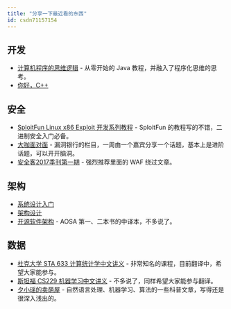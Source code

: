 ```yaml
---
title: "分享一下最近看的东西"
id: csdn71157154
---
```


## 开发

*   [计算机程序的思维逻辑](https://juejin.im/user/5791632a165abd00584bb496) - 从零开始的 Java 教程，并融入了程序化思维的思考。
*   [你好，C++](https://zhuanlan.zhihu.com/nihaoCPP)

## 安全

*   [SploitFun Linux x86 Exploit 开发系列教程](https://github.com/wizardforcel/sploitfun-linux-x86-exp-tut-zh) - SploitFun 的教程写的不错，二进制安全入门必备。
*   [大咖面对面](http://mp.weixin.qq.com/s/d10HXTmJrhKhYY7iCf7a3Q) - 漏洞银行的栏目，一周由一个嘉宾分享一个话题，基本上是进阶话题，可以开开脑洞。
*   [安全客2017季刊第一期](http://bobao.360.cn/download/book/security-geek-2017-q1.pdf) - 强烈推荐里面的 WAF 绕过文章。

## 架构

*   [系统设计入门](https://github.com/xitu/system-design-primer/blob/master/README-zh-Hans.md)
*   [架构设计](http://blog.csdn.net/yinwenjie)
*   [开源软件架构](http://www.kancloud.cn/kancloud/open-source-architecture) - AOSA 第一、二本书的中译本，不多说了。

## 数据

*   [杜克大学 STA 633 计算统计学中文讲义](https://github.com/Kivy-CN/Duke-STA-663-CN) - 非常知名的课程，目前翻译中，希望大家能参与。
*   [斯坦福 CS229 机器学习中文讲义](https://github.com/Kivy-CN/Stanford-CS-229-CN) - 不多说了，同样希望大家能参与翻译。
*   [夕小瑶的卖萌屋](http://mp.weixin.qq.com/profile?src=3&timestamp=1493830883&ver=1&signature=KPqmyIq1fFSQ8H0TKa2NJSUawbA0BRpnhiyFQxjqWr9RpzKB7CZy2BTOifVne1xI3BGZx5BR8uAGyd7em7mLMg==) - 自然语言处理、机器学习、算法的一些科普文章，写得还是很深入浅出的。